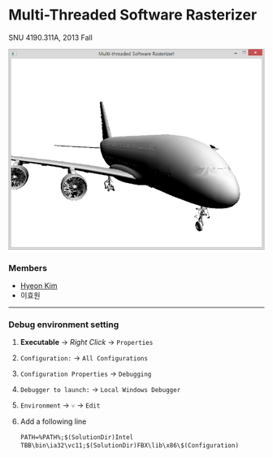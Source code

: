 Multi-Threaded Software Rasterizer
========

SNU 4190.311A, 2013 Fall

![](sample.png)

### Members

* [Hyeon Kim](https://github.com/simnalamburt)
* 이효원

--------

### Debug environment setting

1.  **Executable** → *Right Click* → `Properties`

1.  `Configuration:` → `All Configurations`

1.  `Configuration Properties` → `Debugging`

1.  `Debugger to launch:` → `Local Windows Debugger`

1.  `Environment` → `˅` → `Edit`

1.  Add a following line

    ```
    PATH=%PATH%;$(SolutionDir)Intel TBB\bin\ia32\vc11;$(SolutionDir)FBX\lib\x86\$(Configuration)
    ```
